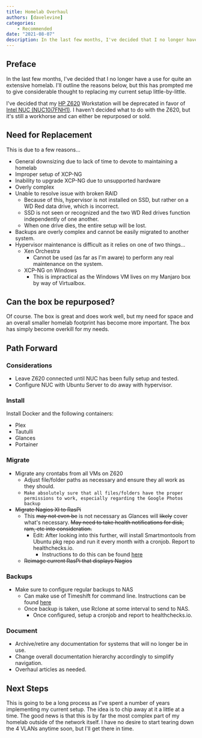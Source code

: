```yaml
---
title: Homelab Overhaul
authors: [davelevine]
categories:
    - Recommended
date: "2021-08-07"
description: In the last few months, I've decided that I no longer have a use for quite an extensive homelab. I'll outline the reasons below, but this has prompted me to give considerable thought to replacing my current setup little-by-little.
---
```

<!--markdownlint-disable-->

## Preface

In the last few months, I've decided that I no longer have a use for quite an extensive homelab. I'll outline the reasons below, but this has prompted me to give considerable thought to replacing my current setup little-by-little.

I've decided that my [HP Z620] Workstation will be deprecated in favor of [Intel NUC (NUC10i7FNH1)]. I haven't decided what to do with the Z620, but it's still a workhorse and can either be repurposed or sold.

[HP Z620]: https://support.hp.com/us-en/document/c03270936
[Intel NUC (NUC10i7FNH1)]: https://www.intel.com/content/www/us/en/products/sku/188811/intel-nuc-10-performance-kit-nuc10i7fnh/specifications.html

<!-- more -->

## Need for Replacement

This is due to a few reasons...

- General downsizing due to lack of time to devote to maintaining a homelab
- Improper setup of XCP-NG
- Inability to upgrade XCP-NG due to unsupported hardware
- Overly complex
- Unable to resolve issue with broken RAID
  - Because of this, hypervisor is not installed on SSD, but rather on a WD Red data drive, which is incorrect.
  - SSD is not seen or recognized and the two WD Red drives function independently of one another.
  - When one drive dies, the entire setup will be lost.
- Backups are overly complex and cannot be easily migrated to another system.
- Hypervisor maintenance is difficult as it relies on one of two things...
  - Xen Orchestra
    - Cannot be used (as far as I'm aware) to perform any real maintenance on the system.
  - XCP-NG on Windows
    - This is impractical as the Windows VM lives on my Manjaro box by way of Virtualbox.

## Can the box be repurposed?

Of course. The box is great and does work well, but my need for space and an overall smaller homelab footprint has become more important. The box has simply become overkill for my needs.

## Path Forward

### Considerations

- Leave Z620 connected until NUC has been fully setup and tested.
- Configure NUC with Ubuntu Server to do away with hypervisor.

### Install

Install Docker and the following containers:

- Plex
- Tautulli
- Glances
- Portainer

### Migrate

- Migrate any crontabs from all VMs on Z620
  - Adjust file/folder paths as necessary and ensure they all work as they should.
  - `Make absolutely sure that all files/folders have the proper permissions to work, especially regarding the Google Photos backup`
- <s>Migrate Nagios XI to RasPi</s>
  - This <s>may not even be</s> is not necessary as Glances will <s>likely</s> cover what's necessary. <s>May need to take health notifications for disk, ram, etc into consideration.</s>
    - Edit: After looking into this further, will install Smartmontools from Ubuntu pkg repo and run it every month with a cronjob. Report to healthchecks.io.
      - Instructions to do this can be found [here](https://brismuth.com/scheduling-automated-storage-health-checks-d470b4283e3e)
  - <s>Reimage current RasPi that displays Nagios</s>

### Backups

- Make sure to configure regular backups to NAS
  - Can make use of Timeshift for command line. Instructions can be found [here](https://dev.to/rahedmir/how-to-use-timeshift-from-command-line-in-linux-1l9b)
  - Once backup is taken, use Rclone at some interval to send to NAS.
    - Once configured, setup a cronjob and report to healthchecks.io.

### Document

- Archive/retire any documentation for systems that will no longer be in use.
- Change overall documentation hierarchy accordingly to simplify navigation.
- Overhaul articles as needed.

## Next Steps

This is going to be a long process as I've spent a number of years implementing my current setup. The idea is to chip away at it a little at a time. The good news is that this is by far the most complex part of my homelab outside of the network itself. I have no desire to start tearing down the 4 VLANs anytime soon, but I'll get there in time.
